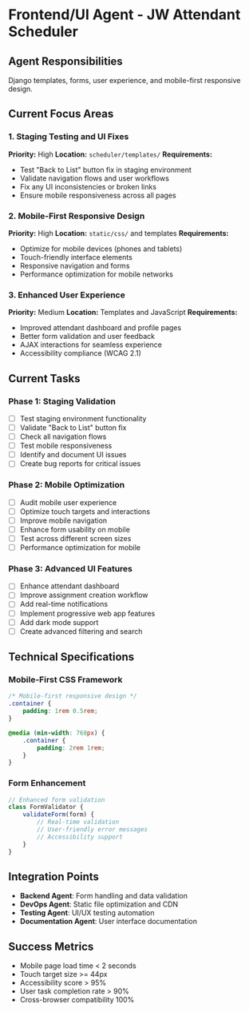 # Frontend/UI Agent - JW Attendant Scheduler

## Agent Responsibilities
Django templates, forms, user experience, and mobile-first responsive design.

## Current Focus Areas

### 1. Staging Testing and UI Fixes
**Priority:** High
**Location:** `scheduler/templates/`
**Requirements:**
- Test "Back to List" button fix in staging environment
- Validate navigation flows and user workflows
- Fix any UI inconsistencies or broken links
- Ensure mobile responsiveness across all pages

### 2. Mobile-First Responsive Design
**Priority:** High
**Location:** `static/css/` and templates
**Requirements:**
- Optimize for mobile devices (phones and tablets)
- Touch-friendly interface elements
- Responsive navigation and forms
- Performance optimization for mobile networks

### 3. Enhanced User Experience
**Priority:** Medium
**Location:** Templates and JavaScript
**Requirements:**
- Improved attendant dashboard and profile pages
- Better form validation and user feedback
- AJAX interactions for seamless experience
- Accessibility compliance (WCAG 2.1)

## Current Tasks

### Phase 1: Staging Validation
- [ ] Test staging environment functionality
- [ ] Validate "Back to List" button fix
- [ ] Check all navigation flows
- [ ] Test mobile responsiveness
- [ ] Identify and document UI issues
- [ ] Create bug reports for critical issues

### Phase 2: Mobile Optimization
- [ ] Audit mobile user experience
- [ ] Optimize touch targets and interactions
- [ ] Improve mobile navigation
- [ ] Enhance form usability on mobile
- [ ] Test across different screen sizes
- [ ] Performance optimization for mobile

### Phase 3: Advanced UI Features
- [ ] Enhance attendant dashboard
- [ ] Improve assignment creation workflow
- [ ] Add real-time notifications
- [ ] Implement progressive web app features
- [ ] Add dark mode support
- [ ] Create advanced filtering and search

## Technical Specifications

### Mobile-First CSS Framework
```css
/* Mobile-first responsive design */
.container {
    padding: 1rem 0.5rem;
}

@media (min-width: 768px) {
    .container {
        padding: 2rem 1rem;
    }
}
```

### Form Enhancement
```javascript
// Enhanced form validation
class FormValidator {
    validateForm(form) {
        // Real-time validation
        // User-friendly error messages
        // Accessibility support
    }
}
```

## Integration Points
- **Backend Agent**: Form handling and data validation
- **DevOps Agent**: Static file optimization and CDN
- **Testing Agent**: UI/UX testing automation
- **Documentation Agent**: User interface documentation

## Success Metrics
- Mobile page load time < 2 seconds
- Touch target size >= 44px
- Accessibility score > 95%
- User task completion rate > 90%
- Cross-browser compatibility 100%

